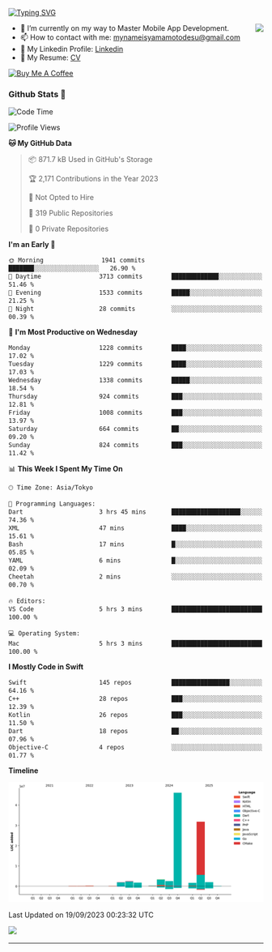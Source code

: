 
[![Typing SVG](https://readme-typing-svg.demolab.com/?lines=Thank+You+For+Visiting!!;You+Are+Welcome✨;I+am+Kyo+Yamamoto;Mobile+Developer)](https://git.io/typing-svg)
<p>
<img align="right" src="https://media.giphy.com/media/26ufdb3cYKwbRtYVW/giphy.gif" style="max-width:100%;" height="150px">

- 🌱 I’m currently on my way to Master Mobile App Development.
- 📫 How to contact with me: mynameisyamamotodesu@gmail.com
- 🔗 My Linkedin Profile: [Linkedin](https://www.linkedin.com/in/kyo-yamamoto-a2ab50239)
- 🔗 My Resume: [CV](https://www.kickresume.com/cv/ZWKvXV/)

<a href="https://www.buymeacoffee.com/kyoyamamoto" target="_blank"><img src="https://cdn.buymeacoffee.com/buttons/default-orange.png" alt="Buy Me A Coffee" height="41" width="174"></a>

### Github Stats 🥇 
<!--START_SECTION:waka-->
![Code Time](http://img.shields.io/badge/Code%20Time-549%20hrs%205%20mins-blue)

![Profile Views](http://img.shields.io/badge/Profile%20Views-0-blue)

**🐱 My GitHub Data** 

> 📦 871.7 kB Used in GitHub's Storage 
 > 
> 🏆 2,171 Contributions in the Year 2023
 > 
> 🚫 Not Opted to Hire
 > 
> 📜 319 Public Repositories 
 > 
> 🔑 0 Private Repositories 
 > 
**I'm an Early 🐤** 

```text
🌞 Morning                1941 commits        ███████░░░░░░░░░░░░░░░░░░   26.90 % 
🌆 Daytime                3713 commits        █████████████░░░░░░░░░░░░   51.46 % 
🌃 Evening                1533 commits        █████░░░░░░░░░░░░░░░░░░░░   21.25 % 
🌙 Night                  28 commits          ░░░░░░░░░░░░░░░░░░░░░░░░░   00.39 % 
```
📅 **I'm Most Productive on Wednesday** 

```text
Monday                   1228 commits        ████░░░░░░░░░░░░░░░░░░░░░   17.02 % 
Tuesday                  1229 commits        ████░░░░░░░░░░░░░░░░░░░░░   17.03 % 
Wednesday                1338 commits        █████░░░░░░░░░░░░░░░░░░░░   18.54 % 
Thursday                 924 commits         ███░░░░░░░░░░░░░░░░░░░░░░   12.81 % 
Friday                   1008 commits        ███░░░░░░░░░░░░░░░░░░░░░░   13.97 % 
Saturday                 664 commits         ██░░░░░░░░░░░░░░░░░░░░░░░   09.20 % 
Sunday                   824 commits         ███░░░░░░░░░░░░░░░░░░░░░░   11.42 % 
```


📊 **This Week I Spent My Time On** 

```text
🕑︎ Time Zone: Asia/Tokyo

💬 Programming Languages: 
Dart                     3 hrs 45 mins       ███████████████████░░░░░░   74.36 % 
XML                      47 mins             ████░░░░░░░░░░░░░░░░░░░░░   15.61 % 
Bash                     17 mins             █░░░░░░░░░░░░░░░░░░░░░░░░   05.85 % 
YAML                     6 mins              █░░░░░░░░░░░░░░░░░░░░░░░░   02.09 % 
Cheetah                  2 mins              ░░░░░░░░░░░░░░░░░░░░░░░░░   00.70 % 

🔥 Editors: 
VS Code                  5 hrs 3 mins        █████████████████████████   100.00 % 

💻 Operating System: 
Mac                      5 hrs 3 mins        █████████████████████████   100.00 % 
```

**I Mostly Code in Swift** 

```text
Swift                    145 repos           ████████████████░░░░░░░░░   64.16 % 
C++                      28 repos            ███░░░░░░░░░░░░░░░░░░░░░░   12.39 % 
Kotlin                   26 repos            ███░░░░░░░░░░░░░░░░░░░░░░   11.50 % 
Dart                     18 repos            ██░░░░░░░░░░░░░░░░░░░░░░░   07.96 % 
Objective-C              4 repos             ░░░░░░░░░░░░░░░░░░░░░░░░░   01.77 % 
```



**Timeline**

![Lines of Code chart](https://raw.githubusercontent.com/YamamotoDesu/YamamotoDesu/main/assets/bar_graph.png)


 Last Updated on 19/09/2023 00:23:32 UTC
<!--END_SECTION:waka-->

![](https://github-profile-summary-cards.vercel.app/api/cards/profile-details?username=YamamotoDesu&theme=vue)

----
